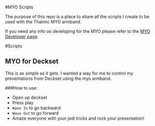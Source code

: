 #MYO Scripts

The purpose of this repo is a place to share all the scripts I create to be used with the Thalmic MYO armband.

If you need any info on developing for the MYO please refer to the [MYO Developer page](https://developer.thalmic.com/docs/api_reference/platform/getting-started.html).

#Scripts
## MYO for Deckset

This is as simple as it gets. I wanted a way for me to control my presentations from Deckset using the myo armband.

###How to use:
- Open up deckset
- Press play
- `Wave In` to go backward
- `Wave Out` to go forward
- Amaze everyone with your jedi tricks and rock your presentation!
